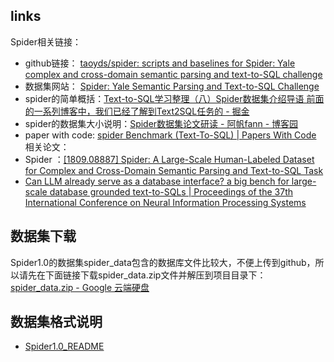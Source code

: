 ## links

Spider相关链接：
* github链接： [taoyds/spider: scripts and baselines for Spider: Yale complex and cross-domain semantic parsing and text-to-SQL challenge](https://github.com/taoyds/spider)
* 数据集网站： [Spider: Yale Semantic Parsing and Text-to-SQL Challenge](https://yale-lily.github.io//spider)
* spider的简单概括：[Text-to-SQL学习整理（八）Spider数据集介绍导语 前面的一系列博客中，我们已经了解到Text2SQL任务的 - 掘金](https://juejin.cn/post/7085557671528660999)
* spider的数据集大小说明：[Spider数据集论文研读 - 阿帆fann - 博客园](https://www.cnblogs.com/tyfann/p/15727093.html)
* paper with code: [spider Benchmark (Text-To-SQL) | Papers With Code](https://paperswithcode.com/sota/text-to-sql-on-spider)
相关论文：
* Spider ：[[1809.08887] Spider: A Large-Scale Human-Labeled Dataset for Complex and Cross-Domain Semantic Parsing and Text-to-SQL Task](https://arxiv.org/abs/1809.08887)
* [Can LLM already serve as a database interface? a big bench for large-scale database grounded text-to-SQLs | Proceedings of the 37th International Conference on Neural Information Processing Systems](https://dl.acm.org/doi/10.5555/3666122.3667957)

## 数据集下载
Spider1.0的数据集spider_data包含的数据库文件比较大，不便上传到github，所以请先在下面链接下载spider_data.zip文件并解压到项目目录下： [spider_data.zip - Google 云端硬盘](https://drive.google.com/file/d/1403EGqzIDoHMdQF4c9Bkyl7dZLZ5Wt6J/view)
## 数据集格式说明
* [Spider1.0_README](Spider1.0_README.md)





